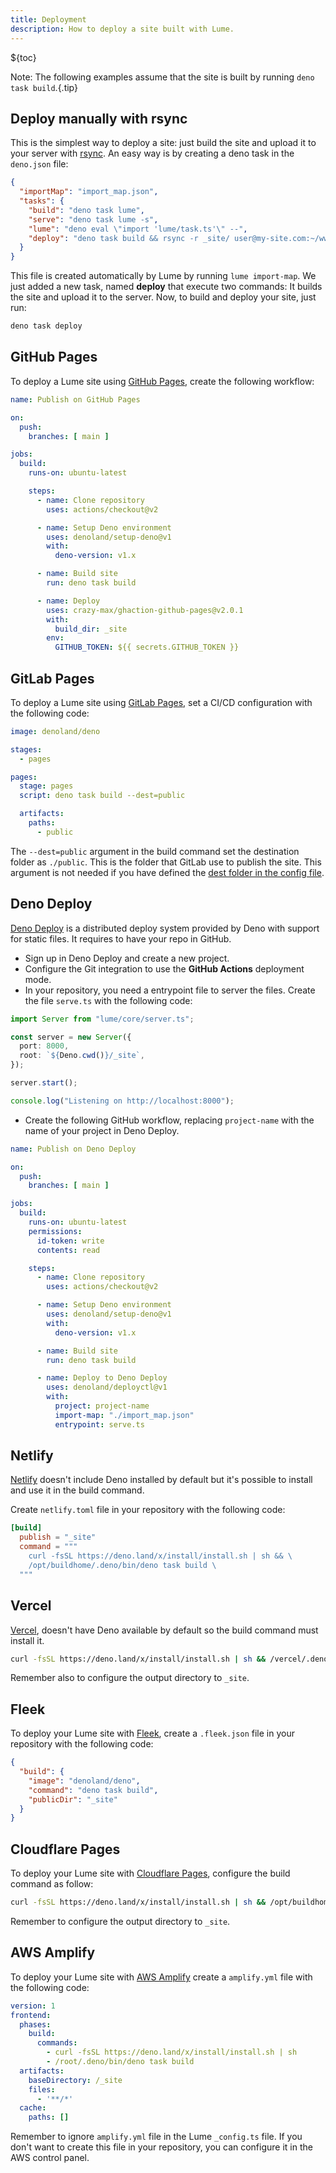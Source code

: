 ```yaml
---
title: Deployment
description: How to deploy a site built with Lume.
---
```


${toc}

Note: The following examples assume that the site is built by running
`deno task build`.{.tip}

## Deploy manually with rsync

This is the simplest way to deploy a site: just build the site and upload it to
your server with [rsync](https://en.wikipedia.org/wiki/Rsync). An easy way is by
creating a deno task in the `deno.json` file:

```json
{
  "importMap": "import_map.json",
  "tasks": {
    "build": "deno task lume",
    "serve": "deno task lume -s",
    "lume": "deno eval \"import 'lume/task.ts'\" --",
    "deploy": "deno task build && rsync -r _site/ user@my-site.com:~/www"
  }
}
```

This file is created automatically by Lume by running `lume import-map`. We just
added a new task, named **deploy** that execute two commands: It builds the site
and upload it to the server. Now, to build and deploy your site, just run:

```sh
deno task deploy
```

## GitHub Pages

To deploy a Lume site using [GitHub Pages](https://pages.github.com/), create
the following workflow:

```yml
name: Publish on GitHub Pages

on:
  push:
    branches: [ main ]

jobs:
  build:
    runs-on: ubuntu-latest

    steps:
      - name: Clone repository
        uses: actions/checkout@v2

      - name: Setup Deno environment
        uses: denoland/setup-deno@v1
        with:
          deno-version: v1.x

      - name: Build site
        run: deno task build

      - name: Deploy
        uses: crazy-max/ghaction-github-pages@v2.0.1
        with:
          build_dir: _site
        env:
          GITHUB_TOKEN: ${{ secrets.GITHUB_TOKEN }}
```

## GitLab Pages

To deploy a Lume site using
[GitLab Pages](https://docs.gitlab.com/ee/user/project/pages/), set a CI/CD
configuration with the following code:

<lume-code>

```yml {title=".gitlab-ci.yml"}
image: denoland/deno

stages:
  - pages

pages:
  stage: pages
  script: deno task build --dest=public

  artifacts:
    paths:
      - public
```

The `--dest=public` argument in the build command set the destination folder as
`./public`. This is the folder that GitLab use to publish the site. This
argument is not needed if you have defined the
[dest folder in the config file](/docs/configuration/config-file.md#dest).

</lume-code>

## Deno Deploy

[Deno Deploy](https://deno.com/deploy) is a distributed deploy system provided
by Deno with support for static files. It requires to have your repo in GitHub.

- Sign up in Deno Deploy and create a new project.
- Configure the Git integration to use the **GitHub Actions** deployment mode.
- In your repository, you need a entrypoint file to server the files. Create the
  file `serve.ts` with the following code:

```ts
import Server from "lume/core/server.ts";

const server = new Server({
  port: 8000,
  root: `${Deno.cwd()}/_site`,
});

server.start();

console.log("Listening on http://localhost:8000");
```

- Create the following GitHub workflow, replacing `project-name` with the name
  of your project in Deno Deploy.

```yml
name: Publish on Deno Deploy

on:
  push:
    branches: [ main ]

jobs:
  build:
    runs-on: ubuntu-latest
    permissions:
      id-token: write
      contents: read

    steps:
      - name: Clone repository
        uses: actions/checkout@v2

      - name: Setup Deno environment
        uses: denoland/setup-deno@v1
        with:
          deno-version: v1.x

      - name: Build site
        run: deno task build

      - name: Deploy to Deno Deploy
        uses: denoland/deployctl@v1
        with:
          project: project-name
          import-map: "./import_map.json"
          entrypoint: serve.ts
```

## Netlify

[Netlify](https://www.netlify.com/) doesn't include Deno installed by default
but it's possible to install and use it in the build command.

Create `netlify.toml` file in your repository with the following code:

<lume-code>

```toml {title="netlify.toml"}
[build]
  publish = "_site"
  command = """
    curl -fsSL https://deno.land/x/install/install.sh | sh && \
    /opt/buildhome/.deno/bin/deno task build \
  """
```

</lume-code>

## Vercel

[Vercel](https://vercel.com/), doesn't have Deno available by default so the
build command must install it.

```sh
curl -fsSL https://deno.land/x/install/install.sh | sh && /vercel/.deno/bin/deno task build
```

Remember also to configure the output directory to `_site`.

## Fleek

To deploy your Lume site with [Fleek](https://fleek.co/), create a `.fleek.json`
file in your repository with the following code:

<lume-code>

```json {title=".fleek.json"}
{
  "build": {
    "image": "denoland/deno",
    "command": "deno task build",
    "publicDir": "_site"
  }
}
```

</lume-code>

## Cloudflare Pages

To deploy your Lume site with [Cloudflare Pages](https://pages.cloudflare.com/),
configure the build command as follow:

```sh
curl -fsSL https://deno.land/x/install/install.sh | sh && /opt/buildhome/.deno/bin/deno task build
```

Remember to configure the output directory to `_site`.

## AWS Amplify

To deploy your Lume site with [AWS Amplify](https://aws.amazon.com/amplify/)
create a `amplify.yml` file with the following code:

<lume-code>

```yaml {title="amplify.yml"}
version: 1
frontend:
  phases:
    build:
      commands:
        - curl -fsSL https://deno.land/x/install/install.sh | sh
        - /root/.deno/bin/deno task build
  artifacts:
    baseDirectory: /_site
    files:
      - '**/*'
  cache:
    paths: []
```

</lume-code>

Remember to ignore `amplify.yml` file in the Lume `_config.ts` file. If you
don't want to create this file in your repository, you can configure it in the
AWS control panel.
